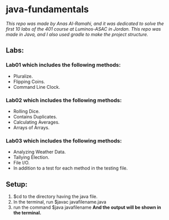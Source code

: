 # java-fundamentals
*This repo was made by Anas Al-Ramahi, and it was dedicated to solve the first 10 labs of the 401 course at Luminos-ASAC in Jordan.
This repo was made in Java, and I also used gradle to make the project structure.*

## Labs:
### Lab01 which includes the following methods:
+ Pluralize.
+ Flipping Coins.
+ Command Line Clock.


### Lab02 which includes the following methods:
+ Rolling Dice.
+ Contains Duplicates.
+ Calculating Averages.
+ Arrays of Arrays.


### Lab03 which includes the following methods:
+ Analyzing Weather Data.
+ Tallying Election.
+ File I/O.
+ In addition to a test for each method in the testing file.


## Setup:
1. $cd to the directory having the java file.
2. In the terminal, run $javac javafilename.java
3. run the command $java javafilename
**And the output will be shown in the terminal.**


